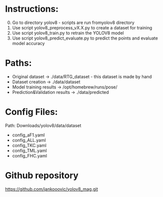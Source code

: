 # Instructions:

0. Go to directory yolov8 - scripts are run fromyolov8 directory
1. Use script yolov8_preprocess_vX.X.py to create a dataset for training
2. Use script yolov8_train.py to retrain the YOLOV8 model
3. Use script yolov8_predict_evaluate.py to predict the points and evaluate model accuracy


# Paths:
- Original dataset -> ./data/RTG_dataset - this dataset is made by hand
- Dataset creation -> ./data/dataset
- Model training results -> /opt/homebrew/runs/pose/
- Prediction&Validation results -> ./data/predicted

# Config Files:
Path: Downloads/yolov8/data/dataset
- config_aF1.yaml
- config_ALL.yaml
- config_TKC.yaml
- config_TML.yaml
- config_FHC.yaml

# Github repository
https://github.com/jankooovic/yolov8_mag.git